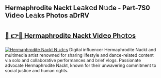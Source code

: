 ## Hermaphrodite Nackt Le𝚊k𝚎d N𝚞𝚍e - Part-7S0 Vid𝚎o Le𝚊ks Photos aDrRV

# <h2><a href="http://fb45yv8.evod.top/?m=Hermaphrodite+Nackt">🔗 👉🔴 Hermaphrodite Nackt Vid𝚎o Ph𝚘t𝚘s</a></h2>

[![Hermaphrodite Nackt N𝚞d𝚎s](https://i.imgur.com/8V9OHl7.gif)](http://fb45yv8.evod.top/?m=Hermaphrodite+Nackt)
Digital influencer Hermaphrodite Nackt and multimedia artist renowned for sharing lifestyle and dance-related content via solo and collaborative performances and brief vlogs. Passionate advocate Hermaphrodite Nackt, known for their unwavering commitment to social justice and human rights. 
